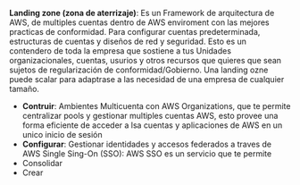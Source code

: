 **Landing zone (zona de aterrizaje)**: Es un Framework de arquitectura de AWS, de multiples cuentas dentro de AWS enviroment con las mejores practicas de conformidad. Para configurar cuentas predeterminada, estructuras de cuentas y diseños de red y seguridad. Esto es un contendero de toda la empresa que sostiene  a tus Unidades organizacionales, cuentas, usurios y otros recursos que quieres que sean sujetos de regularización de conformidad/Gobierno. Una landing ozne puede scalar para adaptrase a las necesidad de una empresa de cualquier tamaño.

- **Contruir**: Ambientes Multicuenta con AWS Organizations, que te permite centralizar pools y gestionar multiples cuentas AWS, esto provee una forma eficiente de acceder a lsa cuentas y aplicaciones de AWS en un unico inicio de sesión
- **Configurar**: Gestionar identidades  y accesos federados a traves de AWS Single Sing-On (SSO): AWS SSO es un servicio que te permite
- Consolidar
- Crear